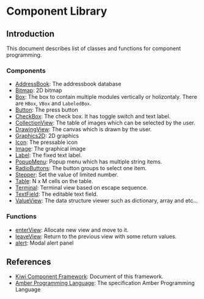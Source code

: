 # Component Library

## Introduction
This document describes list of classes and functions for component programming.

### Components
* [AddressBook](Components/AddressBook.md): The addressbook database
* [Bitmap](Components/Bitmap.md): 2D bitmap
* [Box](Components/Box.md): The box to contain multiple modules vertically or holizontaly. There are `HBox`, `VBox` and `LabeledBox`.
* [Button](Components/Button.md): The press button
* [CheckBox](Components/CheckBox.md): The check box. It has toggle switch and text label. 
* [CollectionView](Components/CollectionView.md): The table of images which can be selected by the user.
* [DrawingView](Components/DrawingView.md): The canvas which is drawn by the user.
* [Graphics2D](Components/Graphics2D.md): 2D graphics
* [Icon](Components/Icon.md): The pressable icon
* [Image](Components/Image.md): The graphical image
* [Label](Components/TextField.md): The fixed text label.
* [PopupMenu](Components/PopupMenu.md): Popup menu which has multiple string items.
* [RadioButtons](Components/RadioButtons.md): The button groups to select one item.
* [Stepper](Components/Stepper.md): Set the value of limited number.
* [Table](Components/Table.md): N x M cells on the table.
* [Terminal](): Terminal view based on escape sequence.
* [TextField](Components/TextField.md): The editable text field.
* [ValueView](Components/ValueView.md): The data structure viewer such as dictionary, array and etc...

### Functions
* [enterView](https://github.com/steelwheels/KiwiCompnents/blob/master/Document/Function/enterView.md): Allocate new view and move to it. 
* [leaveView](https://github.com/steelwheels/KiwiCompnents/blob/master/Document/Function/leaveView.md): Return to the previous view with some return values.
* [alert](https://github.com/steelwheels/KiwiCompnents/blob/master/Document/Function/Alert.md): Modal alert panel

## References
* [Kiwi Component Framework](https://github.com/steelwheels/KiwiCompnents): Document of this framework.
* [Amber Programming Language](https://github.com/steelwheels/Amber/blob/master/Document/amber-language.md): The specification Amber Programming Language
